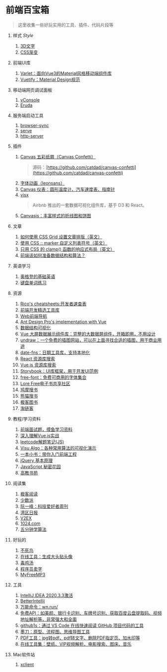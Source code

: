 # 前端百宝箱

> 这里收集一些好玩实用的工具、插件、代码片段等

1. 样式 *Style*
    1. [3D文字](https://bennettfeely.com/ztext/)
    1. [CSS渐变](https://www.gradientmagic.com/browse)
    
1. 前端UI库
    1. [Varlet：面向Vue3的Material风格移动端组件库](https://varlet.gitee.io/varlet-ui/#/zh-CN/home)
    1. [Vuetify：Material Design规范](https://vuetifyjs.com/zh-Hans)
    
1. 移动端网页调试面板
    1. [vConsole](https://github.com/Tencent/vConsole)
    1. [Eruda](https://github.com/liriliri/eruda)
    
1. 服务端启动工具
    1. [browser-sync](http://www.browsersync.cn/)
    1. [serve](https://www.npmjs.com/package/serve)
    1. [http-server](https://www.npmjs.com/package/http-server)
    
1. 插件
    1. [Canvas 五彩纸屑（Canvas Confetti）](https://www.kirilv.com/canvas-confetti/)
        > 源码：[https://github.com/catdad/canvas-confetti](https://github.com/catdad/canvas-confetti)
    1. [字体动画（leonsans）](https://github.com/cmiscm/leonsans)
    1. [Canvas 仪表：圆形温度计、汽车速度表、指南针](https://github.com/Mikhus/canvas-gauges)
    1. [visx](https://airbnb.io/visx)
        > Airbnb 推出的一套数据可视化组件库，基于 D3 和 React。
    1. [Canvasjs：丰富样式的折线图和饼图](https://canvasjs.com/javascript-charts/)
     
1. 文章
    1. [如何使用 CSS Grid 设置文章排版（英文）](https://joshwcomeau.com/css/full-bleed/)
    1. [使用 CSS :: marker 自定义列表符号（英文）](https://web.dev/css-marker-pseudo-element/)
    1. [只用 CSS 的 clamp() 函数的响应式布局（英文）](https://dev.to/dip15739/responsive-website-with-only-1-css-property-3ea9)
    1. [前端该如何准备数据结构和算法？](https://juejin.cn/post/6844903919722692621)
    
1. 英语学习
    1. [奥格登的基础英语](http://ogden.basic-english.org/)
    1. [键盘单词练习](https://qwerty-learner.vercel.app/)
    
1. 资源
    1. [Rico's cheatsheets:开发者速查表](https://devhints.io/)
    1. [前端开发精选工具库](http://frontendtools.com/)
    1. [Web前端导航](http://www.alloyteam.com/nav/)
    1. [Ant Design Pro's implementation with Vue](https://iczer.gitee.io/vue-antd-admin/#/form/advance)
    1. [数据结构可视化](https://www.cs.usfca.edu/~galles/visualization/Algorithms.html)
    1. [Vue 大屏数据展示组件库：完整的大数据屏组件，开箱即用，不用设计](http://datav.jiaminghi.com/)
    1. [undraw：一个免费的插图网站，可以在上面寻找合适的插图，用于商业用途](https://undraw.co/illustrations)
    1. [date-fns：日期工具库，支持本地化](https://date-fns.org/)
    1. [React 资源库搜索](https://bestofreactjs.com/search)
    1. [Vue.js 资源库搜索](https://bestofvue.com/search)
    1. [Storybook：UI库框架，用于开发UI范例](https://storybook.js.org/)
    1. [free-font：免费可商用的字体集合](https://github.com/wordshub/free-font)
    1. [Lore Free电子书共享社区](https://ebook2.lorefree.com/)
    1. [鸠摩搜书](https://www.jiumodiary.com/#)
    1. [熊猫搜书](https://ebook.blinkol.com/#/)
    1. [极客图书](https://jikbook.com/)
    1. [淘链客](https://www.toplinks.cc/s/)
    
1. 教程/学习资料
    1. [前端面试题，摸鱼学习资料](https://github.com/haizlin/fe-interview/blob/master/category/history.md)
    1. [深入理解Vue.js实战](https://godbasin.github.io/vue-ebook)
    1. [leetcode解题笔记(JS)](https://github.com/azl397985856/leetcode)
    1. [Visu Algo：各种常用算法的可视化演示](https://visualgo.net/zh)
    1. [一本小书：带你入门前端工程](https://woai3c.gitee.io/introduction-to-front-end-engineering/#%E7%9B%AE%E5%BD%95)
    1. [jQuery 基本原理](https://docs.huihoo.com/jquery/jquery-fundamentals/zh-cn/index.html)
    1. [JavaScript 秘密花园](http://bonsaiden.github.io/JavaScript-Garden/zh/)
    1. [高教书苑](https://ebook.hep.com.cn/ebooks/index.html#/)
    
1. 阅读集
    1. [极客阅读](https://jikeyuedu.cn/hot)
    1. [少数派](https://sspai.com/)
    1. [阮一峰：科技爱好者周刊](http://www.ruanyifeng.com/blog/weekly/)
    1. [湾区日报](https://wanqu.co/issues/)
    1. [V2EX](https://www.v2ex.com/)
    1. [1024.com](https://1024.com/)
    1. [五分钟学算法](https://www.cxyxiaowu.com/)
    
1. 好玩的
    1. [不死鸟](https://iao.su/)
    1. [在线工具：生成大头贴头像](https://pfpmaker.com/)
    1. [毒鸡汤](http://www.cxyxiaowu.com/soup.html)
    1. [程序员卖字](https://item.taobao.com/item.htm?id=606233410230)
    1. [MyFreeMP3](http://tool.liumingye.cn/music/)
    
1. 工具
    1. [IntelliJ IDEA 2020.3.3激活](https://www.exception.site/essay/how-to-free-use-intellij-idea-2019-3)
    1. [BetterIntellij](http://www.betterintellij.com/)
    1. [万能命令：wn.run/](https://wanneng.run/bilibili.com)
    1. [免费API：如美颜、银行卡识别、车牌号识别、获取百度云盘提取码、视频地址解析等，非常强大和全面](https://github.com/fangzesheng/free-api)
    1. [github1s：通过 VS Code 在线快速阅读 GitHub 项目代码的工具](https://github1s.com)
    1. [墨刀：原型、流程图、思维导图工具](https://modao.cc/brand/future)
    1. [PDF工具：jpg转pdf、pdf转文字、删除PDF指定页、加水印等](https://pdfreal.com/)
    1. [在线工具集：壁纸、VIP视频解析、电影搜索、图床、音乐](http://tool.liumingye.cn/)
    
1. Mac软件站
    1. [xclient](https://xclient.info/)

